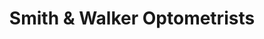 ---
title: "Smith & Walker Optometrists"
url: /immingham/smith-and-walker-optometrists/
shop: optician
---
